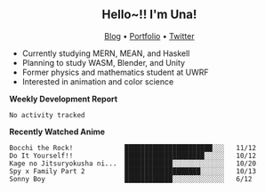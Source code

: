 <h2 align="center">
  Hello~!! I'm Una!
</h2>

<p align="center">
  <a href="https://anarchy.website/">Blog</a> &bull;
  <a href="https://una-ada.github.io/">Portfolio</a> &bull;
  <a href="https://twitter.com/xn__z7x">Twitter</a>
</p>

- Currently studying MERN, MEAN, and Haskell
- Planning to study WASM, Blender, and Unity
- Former physics and mathematics student at UWRF
- Interested in animation and color science

**Weekly Development Report**

<!--START_SECTION:waka-->

```text
No activity tracked
```

<!--END_SECTION:waka-->

**Recently Watched Anime**

<!-- RECENT-ANIME:START -->

    Bocchi the Rock!             ██████████████████████░░░   11/12
    Do It Yourself!!             ████████████████████░░░░░   10/12
    Kage no Jitsuryokusha ni...  ████████████░░░░░░░░░░░░░   10/20
    Spy x Family Part 2          ███████████████████░░░░░░   10/13
    Sonny Boy                    ████████████░░░░░░░░░░░░░   6/12
<!-- RECENT-ANIME:END -->
